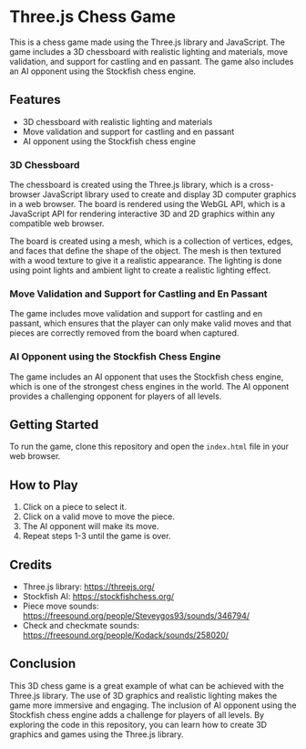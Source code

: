 # Three.js Chess Game

This is a chess game made using the Three.js library and JavaScript. The game includes a 3D chessboard with realistic lighting and materials, move validation, and support for castling and en passant. The game also includes an AI opponent using the Stockfish chess engine.

## Features

- 3D chessboard with realistic lighting and materials
- Move validation and support for castling and en passant
- AI opponent using the Stockfish chess engine

### 3D Chessboard

The chessboard is created using the Three.js library, which is a cross-browser JavaScript library used to create and display 3D computer graphics in a web browser. The board is rendered using the WebGL API, which is a JavaScript API for rendering interactive 3D and 2D graphics within any compatible web browser.

The board is created using a mesh, which is a collection of vertices, edges, and faces that define the shape of the object. The mesh is then textured with a wood texture to give it a realistic appearance. The lighting is done using point lights and ambient light to create a realistic lighting effect.

### Move Validation and Support for Castling and En Passant

The game includes move validation and support for castling and en passant, which ensures that the player can only make valid moves and that pieces are correctly removed from the board when captured.

### AI Opponent using the Stockfish Chess Engine

The game includes an AI opponent that uses the Stockfish chess engine, which is one of the strongest chess engines in the world. The AI opponent provides a challenging opponent for players of all levels.

## Getting Started

To run the game, clone this repository and open the `index.html` file in your web browser.

## How to Play

1. Click on a piece to select it.
2. Click on a valid move to move the piece.
3. The AI opponent will make its move.
4. Repeat steps 1-3 until the game is over.

## Credits

- Three.js library: https://threejs.org/
- Stockfish AI: https://stockfishchess.org/
- Piece move sounds: https://freesound.org/people/Steveygos93/sounds/346794/
- Check and checkmate sounds: https://freesound.org/people/Kodack/sounds/258020/

## Conclusion

This 3D chess game is a great example of what can be achieved with the Three.js library. The use of 3D graphics and realistic lighting makes the game more immersive and engaging. The inclusion of AI opponent using the Stockfish chess engine adds a challenge for players of all levels. By exploring the code in this repository, you can learn how to create 3D graphics and games using the Three.js library.
